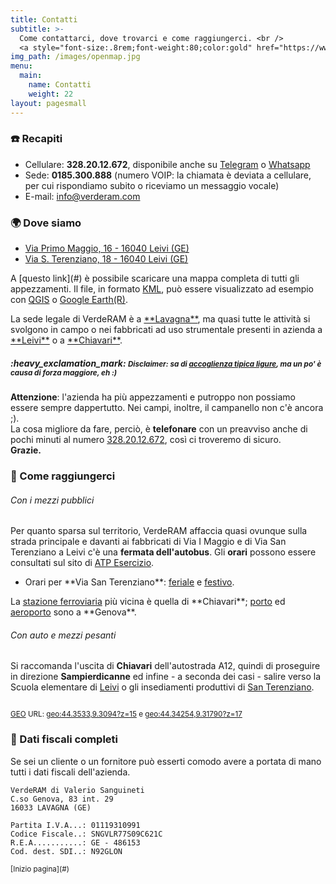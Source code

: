 ```yaml
---
title: Contatti
subtitle: >-
  Come contattarci, dove trovarci e come raggiungerci. <br />
  <a style="font-size:.8rem;font-weight:80;color:gold" href="https://www.iperiusremote.it/" target="_blank" >♜ Assistenza remota ♜</a>
img_path: /images/openmap.jpg
menu:
  main:
    name: Contatti
    weight: 22
layout: pagesmall
---
```


### :phone: Recapiti

- Cellulare: **328.20.12.672**, disponibile anche su <a href="https://t.me/macerie5" target="_blank" title="Telegram">Telegram</a> o <a href="https://wa.me/393282012672" target="_blank" title="Whatsapp">Whatsapp</a>
- Sede: **0185.300.888** (numero VOIP: la chiamata è deviata a cellulare, per cui rispondiamo subito o riceviamo un messaggio vocale)
- E-mail: <a href="mailto:info+web@verderam.com">info@verderam.com</a>


### :earth_africa: Dove siamo
<ul>
  <li><a href="https://goo.gl/maps/TpXAxfntzStcx3Zn8" data-no-instant target="_blank" title="Visualizza la mappa ed ottieni indicazioni stradali">Via Primo Maggio, 16 - 16040 Leivi (GE)</a></li>
  <li><a href="https://goo.gl/maps/yxUfHdUPh8qrvbZCA" data-no-instant target="_blank" title="Visualizza la mappa ed ottieni indicazioni stradali">Via S. Terenziano, 18 - 16040 Leivi (GE)</a></li>
</ul>
<p>
  A [questo link](#) è possibile scaricare una mappa completa di tutti gli appezzamenti. Il file, in formato <a href="https://developers.google.com/kml/?gl=IT&hl=it" target="_blank">KML</a>, può essere visualizzato ad esempio con <a href="https://www.qgis.org" target="_blank">QGIS</a> o <a href="https://earth.google.com" target="_blank">Google Earth(R)</a>.
</p>
La sede legale di VerdeRAM è a <a href="http://www.comune.lavagna.ge.it" target="_blank" title="Sito istituzionale del Comune di Lavagna">**Lavagna**</a>, ma quasi tutte le attività si svolgono in campo o nei fabbricati ad uso strumentale presenti in azienda a <a href="http://www.comune.leivi.ge.it" target="_blank" title="Sito istituzionale del Comune di Leivi">**Leivi**</a>
o a <a href="http://www.comune.chiavari.ge.it" target="_blank" title="Sito istituzionale del Comune di Chiavari">**Chiavari**</a>.

<div class="note">
  <h5>
  :heavy_exclamation_mark: 
    <small class="b i">Disclaimer: sa di <a href="https://youtu.be/ytHHRj545FE" target="_blank">accoglienza tipica ligure</a>, ma un po' è causa di forza maggiore, eh :)</small>
  </h5> 
  <b>Attenzione</b>: l'azienda ha più appezzamenti e putroppo non possiamo essere sempre dappertutto. Nei campi, inoltre, il campanello non c'è ancora ;). <br />La cosa migliore da fare, perciò, è <b>telefonare</b> con un preavviso anche di pochi minuti al numero <a class="b" href="tel:+393282012672">328.20.12.672</a>, così ci troveremo di sicuro.<br />
  <b>Grazie.</b>
</div>

### :tractor: Come raggiungerci

###### Con i mezzi pubblici
Per quanto sparsa sul territorio, VerdeRAM affaccia quasi ovunque sulla strada principale e davanti ai fabbricati di Via I Maggio e di Via San Terenziano a Leivi c'è una <b>fermata dell'autobus</b>. Gli <b>orari</b> possono essere consultati sul sito di <a href="https://www.atpesercizio.it/cartina.php" target="_blank">ATP Esercizio</a>.
<ul>
  <li>
    Orari per **Via San Terenziano**: <a href="https://www.atpesercizio.it/Orari201908091602/orari_TC/3_13_31_A_R_fer.pdf" target="_blank" title="Orario autobus feriale">feriale</a> 
    e <a href="https://www.atpesercizio.it/Orari201908091602/orari_TC/3_13_31_A_R_fes.pdf" target="_blank" title="Orario autobus festivo">festivo</a>.
  </li>
</ul>
La <a href="https://www.trenitalia.com/" target="_blank" title="Trenitalia - Orari">stazione ferroviaria</a> più vicina è quella di **Chiavari**;
<a href="https://www.portsofgenova.com" target="_blank" title="Autorità di sistema Portuale del Mar Ligure Occidentale">porto</a> ed 
<a href="https://www.airport.genova.it" target="_blank" title="Aeroporto di Genova">aeroporto</a> sono a **Genova**.

###### Con auto e mezzi pesanti

Si raccomanda l'uscita di **Chiavari** dell'autostrada A12, quindi di proseguire in direzione **Sampierdicanne** ed infine - a seconda dei casi - salire verso la Scuola elementare di <a href="https://goo.gl/maps/TpXAxfntzStcx3Zn8" data-no-instant target="_blank" title="Visualizza la mappa ed ottieni indicazioni stradali">Leivi</a> o gli insediamenti produttivi di <a href="https://goo.gl/maps/yxUfHdUPh8qrvbZCA" data-no-instant target="_blank" title="Visualizza la mappa ed ottieni indicazioni stradali">San Terenziano</a>. <br />
<figure class="ac">
<a href="https://osm.org/go/xX2DuMqU--?m=" target="_blank" title="clicca sull'immagine per visualizzare la cartina stradale">
  <img loading="lazy" src="/images/openmap.jpg" alt="" />
  </a>
</figure>
<p class="ac">
<small>
  <a href="https://en.wikipedia.org/wiki/Geo_URI_scheme" target="_blank">GEO</a> URL: <a href="geo:44.3533,9.3094?z=15" target="_blank">geo:44.3533,9.3094?z=15</a> e <a href="geo:44.34254,9.31790?z=17" target="_blank">geo:44.34254,9.31790?z=17</a>
  </small>
</p>



<!-- 
### :clock9: Orari

L'intenzione è quella di allinearci al sole ed ai ritmi di un tempo, per cui quando c'è luce tendenzialmente dovremmo essere in campo: molto più a lungo d'estate ed assai meno in inverno, quindi. 
-->
### :pencil: Dati fiscali completi  
Se sei un cliente o un fornitore può esserti comodo avere a portata di mano tutti i dati fiscali dell'azienda. 

```
​VerdeRAM di Valerio Sanguineti
C.so Genova, 83 int. 29
16033 LAVAGNA (GE)

Partita I.V.A...: 01119310991 
Codice Fiscale..: SNGVLR77S09C621C 
R.E.A...........: GE - 486153
Cod. dest. SDI..: N92GLON
```

<p class="ar">
  <small>
  [Inizio pagina](#)
  </small>
</p>
<!-- https://laurakalbag.com/processing-responsive-images-with-hugo/ -->
